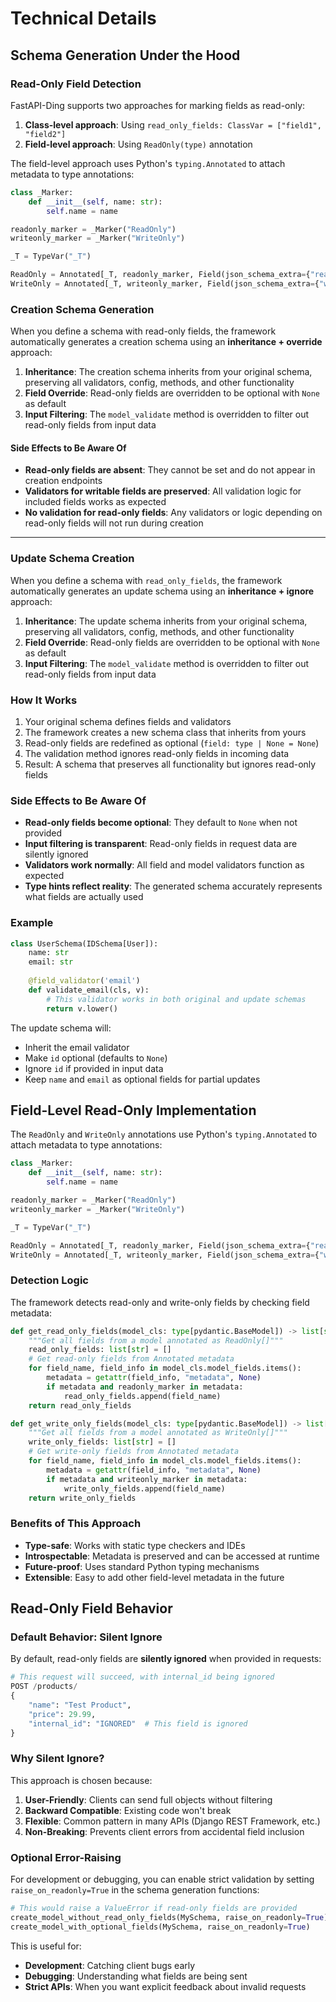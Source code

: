 # Technical Details

## Schema Generation Under the Hood

### Read-Only Field Detection

FastAPI-Ding supports two approaches for marking fields as read-only:

1. **Class-level approach**: Using `read_only_fields: ClassVar = ["field1", "field2"]`
2. **Field-level approach**: Using `ReadOnly(type)` annotation

The field-level approach uses Python's `typing.Annotated` to attach metadata to type annotations:

```python
class _Marker:
    def __init__(self, name: str):
        self.name = name

readonly_marker = _Marker("ReadOnly")
writeonly_marker = _Marker("WriteOnly")

_T = TypeVar("_T")

ReadOnly = Annotated[_T, readonly_marker, Field(json_schema_extra={"readOnly": True})]
WriteOnly = Annotated[_T, writeonly_marker, Field(json_schema_extra={"writeOnly": True})]
```

### Creation Schema Generation

When you define a schema with read-only fields, the framework automatically generates a creation schema using an **inheritance + override** approach:

1. **Inheritance**: The creation schema inherits from your original schema, preserving all validators, config, methods, and other functionality
2. **Field Override**: Read-only fields are overridden to be optional with `None` as default
3. **Input Filtering**: The `model_validate` method is overridden to filter out read-only fields from input data

#### Side Effects to Be Aware Of

- **Read-only fields are absent**: They cannot be set and do not appear in creation endpoints
- **Validators for writable fields are preserved**: All validation logic for included fields works as expected
- **No validation for read-only fields**: Any validators or logic depending on read-only fields will not run during creation

---

### Update Schema Creation

When you define a schema with `read_only_fields`, the framework automatically generates an update schema using an **inheritance + ignore** approach:

1. **Inheritance**: The update schema inherits from your original schema, preserving all validators, config, methods, and other functionality
2. **Field Override**: Read-only fields are overridden to be optional with `None` as default
3. **Input Filtering**: The `model_validate` method is overridden to filter out read-only fields from input data

### How It Works

1. Your original schema defines fields and validators
2. The framework creates a new schema class that inherits from yours
3. Read-only fields are redefined as optional (`field: type | None = None`)
4. The validation method ignores read-only fields in incoming data
5. Result: A schema that preserves all functionality but ignores read-only fields

### Side Effects to Be Aware Of

- **Read-only fields become optional**: They default to `None` when not provided
- **Input filtering is transparent**: Read-only fields in request data are silently ignored
- **Validators work normally**: All field and model validators function as expected
- **Type hints reflect reality**: The generated schema accurately represents what fields are actually used

### Example

```python
class UserSchema(IDSchema[User]):
    name: str
    email: str
    
    @field_validator('email')
    def validate_email(cls, v):
        # This validator works in both original and update schemas
        return v.lower()
```

The update schema will:
- Inherit the email validator
- Make `id` optional (defaults to `None`)
- Ignore `id` if provided in input data
- Keep `name` and `email` as optional fields for partial updates

## Field-Level Read-Only Implementation

The `ReadOnly` and `WriteOnly` annotations use Python's `typing.Annotated` to attach metadata to type annotations:

```python
class _Marker:
    def __init__(self, name: str):
        self.name = name

readonly_marker = _Marker("ReadOnly")
writeonly_marker = _Marker("WriteOnly")

_T = TypeVar("_T")

ReadOnly = Annotated[_T, readonly_marker, Field(json_schema_extra={"readOnly": True})]
WriteOnly = Annotated[_T, writeonly_marker, Field(json_schema_extra={"writeOnly": True})]
```

### Detection Logic

The framework detects read-only and write-only fields by checking field metadata:

```python
def get_read_only_fields(model_cls: type[pydantic.BaseModel]) -> list[str]:
    """Get all fields from a model annotated as ReadOnly[]"""
    read_only_fields: list[str] = []
    # Get read-only fields from Annotated metadata
    for field_name, field_info in model_cls.model_fields.items():
        metadata = getattr(field_info, "metadata", None)
        if metadata and readonly_marker in metadata:
            read_only_fields.append(field_name)
    return read_only_fields

def get_write_only_fields(model_cls: type[pydantic.BaseModel]) -> list[str]:
    """Get all fields from a model annotated as WriteOnly[]"""
    write_only_fields: list[str] = []
    # Get write-only fields from Annotated metadata
    for field_name, field_info in model_cls.model_fields.items():
        metadata = getattr(field_info, "metadata", None)
        if metadata and writeonly_marker in metadata:
            write_only_fields.append(field_name)
    return write_only_fields
```

### Benefits of This Approach

- **Type-safe**: Works with static type checkers and IDEs
- **Introspectable**: Metadata is preserved and can be accessed at runtime
- **Future-proof**: Uses standard Python typing mechanisms
- **Extensible**: Easy to add other field-level metadata in the future

## Read-Only Field Behavior

### Default Behavior: Silent Ignore

By default, read-only fields are **silently ignored** when provided in requests:

```python
# This request will succeed, with internal_id being ignored
POST /products/
{
    "name": "Test Product",
    "price": 29.99,
    "internal_id": "IGNORED"  # This field is ignored
}
```

### Why Silent Ignore?

This approach is chosen because:

1. **User-Friendly**: Clients can send full objects without filtering
2. **Backward Compatible**: Existing code won't break
3. **Flexible**: Common pattern in many APIs (Django REST Framework, etc.)
4. **Non-Breaking**: Prevents client errors from accidental field inclusion

### Optional Error-Raising

For development or debugging, you can enable strict validation by setting `raise_on_readonly=True` in the schema generation functions:

```python
# This would raise a ValueError if read-only fields are provided
create_model_without_read_only_fields(MySchema, raise_on_readonly=True)
create_model_with_optional_fields(MySchema, raise_on_readonly=True)
```

This is useful for:
- **Development**: Catching client bugs early
- **Debugging**: Understanding what fields are being sent
- **Strict APIs**: When you want explicit feedback about invalid requests 
